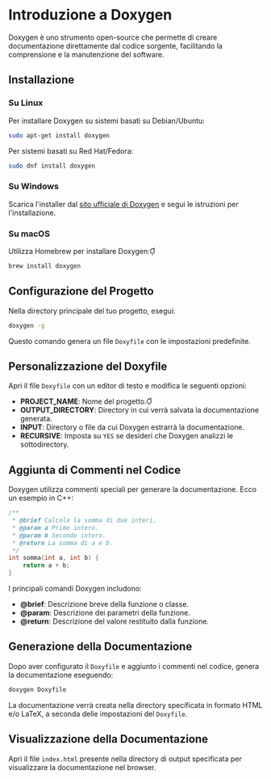 # Introduzione a Doxygen

Doxygen è uno strumento open-source che permette di creare documentazione direttamente dal codice sorgente, facilitando la comprensione e la manutenzione del software.

## Installazione

### Su Linux

Per installare Doxygen su sistemi basati su Debian/Ubuntu:

```bash
sudo apt-get install doxygen
```

Per sistemi basati su Red Hat/Fedora:

```bash
sudo dnf install doxygen
```

### Su Windows

Scarica l'installer dal [sito ufficiale di Doxygen](https://www.doxygen.nl/download.html) e segui le istruzioni per l'installazione.

### Su macOS

Utilizza Homebrew per installare Doxygen:

```bash
brew install doxygen
```

## Configurazione del Progetto

Nella directory principale del tuo progetto, esegui:

```bash
doxygen -g
```

Questo comando genera un file `Doxyfile` con le impostazioni predefinite.

## Personalizzazione del Doxyfile

Apri il file `Doxyfile` con un editor di testo e modifica le seguenti opzioni:

- **PROJECT_NAME**: Nome del progetto.
- **OUTPUT_DIRECTORY**: Directory in cui verrà salvata la documentazione generata.
- **INPUT**: Directory o file da cui Doxygen estrarrà la documentazione.
- **RECURSIVE**: Imposta su `YES` se desideri che Doxygen analizzi le sottodirectory.

## Aggiunta di Commenti nel Codice

Doxygen utilizza commenti speciali per generare la documentazione. Ecco un esempio in C++:

```cpp
/**
 * @brief Calcola la somma di due interi.
 * @param a Primo intero.
 * @param b Secondo intero.
 * @return La somma di a e b.
 */
int somma(int a, int b) {
    return a + b;
}
```

I principali comandi Doxygen includono:

- **@brief**: Descrizione breve della funzione o classe.
- **@param**: Descrizione dei parametri della funzione.
- **@return**: Descrizione del valore restituito dalla funzione.

## Generazione della Documentazione

Dopo aver configurato il `Doxyfile` e aggiunto i commenti nel codice, genera la documentazione eseguendo:

```bash
doxygen Doxyfile
```

La documentazione verrà creata nella directory specificata in formato HTML e/o LaTeX, a seconda delle impostazioni del `Doxyfile`.

## Visualizzazione della Documentazione

Apri il file `index.html` presente nella directory di output specificata per visualizzare la documentazione nel browser.
